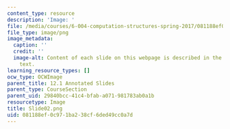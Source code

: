 ```yaml
---
content_type: resource
description: 'Image: '
file: /media/courses/6-004-computation-structures-spring-2017/081188ef0c971ba238cf6ded49cc0a7d_Slide02.png
file_type: image/png
image_metadata:
  caption: ''
  credit: ''
  image-alt: Content of each slide on this webpage is described in the surrounding
    text.
learning_resource_types: []
ocw_type: OCWImage
parent_title: 12.1 Annotated Slides
parent_type: CourseSection
parent_uid: 29840bcc-41c4-bfab-a071-981783ab0a1b
resourcetype: Image
title: Slide02.png
uid: 081188ef-0c97-1ba2-38cf-6ded49cc0a7d
---
```

